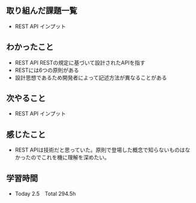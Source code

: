 ## 取り組んだ課題一覧  
- REST API インプット
## わかったこと
- REST API RESTの規定に基づいて設計されたAPIを指す
- RESTには6つの原則がある
- 設計思想であるため開発者によって記述方法が異なることがある
## 次やること  
- REST API インプット
## 感じたこと 
- REST APIは技術だと思っていた。原則で登場した概念で知らないものはなかったのでこれを機に理解を深めたい。
## 学習時間  
- Today 2.5　Total 294.5h
